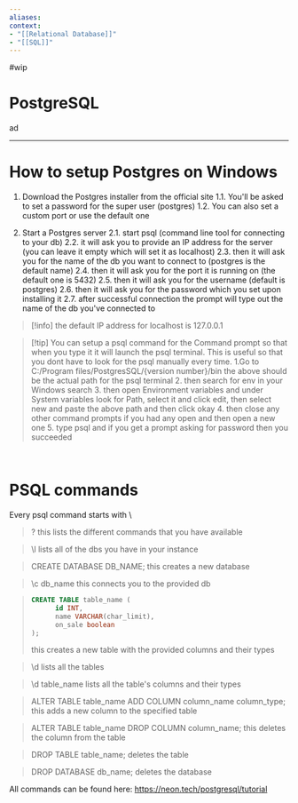 ```yaml
---
aliases:
context:
- "[[Relational Database]]"
- "[[SQL]]"
---
```


#wip

# PostgreSQL

ad

---

# How to setup Postgres on Windows

1. Download the Postgres installer from the official site
	1.1.  You'll be asked to set a password for the super user (postgres)
	1.2. You can also set a custom port or use the default one

2. Start a Postgres server
	2.1. start psql (command line tool for connecting to your db)
	2.2. it will ask you to provide an IP address for the server (you can leave it empty which will set it as localhost)
	2.3. then it will ask you for the name of the db you want to connect to (postgres is the default name)
	2.4. then it will ask you for the port it is running on (the default one is 5432)
	2.5. then it will ask you for the username (default is postgres)
	2.6. then it will ask you for the password which you set upon installing it
	2.7. after successful connection the prompt will type out the name of the db you've connected to

> [!info] the default IP address for localhost is 127.0.0.1 

> [!tip] You can setup a psql command for the Command prompt so that when you type it it will launch the psql terminal. This is useful so that you dont have to look for the psql manually every time. 
> 1.Go to C:/Program files/PostgresSQL/{version number}/bin
> the above should be the actual path for the psql terminal
> 2. then search for env in your Windows search
> 3. then open Environment variables and under System variables look for Path, select it and click edit, then select new and paste the above path and then click okay
> 4. then close any other command prompts if you had any open and then open a new one
> 5. type psql and if you get a prompt asking for password then you succeeded

<br/>

# PSQL commands

Every psql command starts with \

> \? 
> this lists the different commands that you have available

> \l 
> lists all of the dbs you have in your instance

> CREATE DATABASE DB_NAME; 
> this creates a new database

> \c db_name 
> this connects you to the provided db

> ``` sql
> CREATE TABLE table_name (
> 		id INT,
> 		name VARCHAR(char_limit),
> 		on_sale boolean
> );
> ```
>  this creates a new table with the provided columns and their types

> \d
> lists all the tables

> \d table_name 
> lists all the table's columns and their types

> ALTER TABLE table_name ADD COLUMN column_name column_type; 
> this adds a new column to the specified table

> ALTER TABLE table_name DROP COLUMN column_name; 
> this deletes the column from the table

> DROP TABLE table_name;
> deletes the table

> DROP DATABASE db_name;
> deletes the database

All commands can be found here:
https://neon.tech/postgresql/tutorial